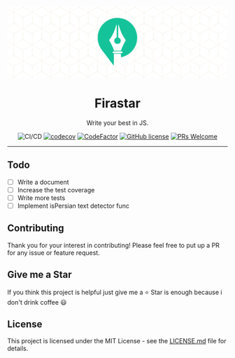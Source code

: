 <div align="center">
	<p align="center">
		<img src="./images/banner.png" />
	</p>
	<h1 align="center">Firastar</h1>
	<p align="center">Write your best in JS.</p>


![CI/CD](https://github.com/Firastar/firastar-js/workflows/Continuous%20Integration/badge.svg)
[![codecov](https://codecov.io/gh/Firastar/firastar-js/branch/master/graph/badge.svg)](https://codecov.io/gh/Firastar/firastar-js)
[![CodeFactor](https://www.codefactor.io/repository/github/Firastar/firastar-js/badge)](https://www.codefactor.io/repository/github/Firastar/firastar-js)
[![GitHub license](https://img.shields.io/badge/license-MIT-blue.svg)](https://github.com/Firastar/firastar-js/blob/master/LICENSE)
[![PRs Welcome](https://img.shields.io/badge/PRs-welcome-orange.svg)](https://github.com/Firastar/firastar-js/compare) 

</div>
<hr />

## Todo

- [ ] Write a document
- [ ] Increase the test coverage
- [ ] Write more tests
- [ ] Implement isPersian text detector func

## Contributing

Thank you for your interest in contributing! Please feel free to put up a PR for any issue or feature request.

## Give me a Star

If you think this project is helpful just give me a ⭐️ Star is enough because i don't drink coffee 😃

## License

This project is licensed under the MIT License - see the [LICENSE.md](https://github.com/Firastar/firastar-js/blob/master/LICENSE) file for details.